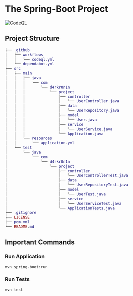 # The Spring-Boot Project

[![CodeQL](https://github.com/d4rkr0n1n-tech/the-spring-boot-project/actions/workflows/codeql.yml/badge.svg)](https://github.com/d4rkr0n1n-tech/the-spring-boot-project/actions/workflows/codeql.yml)

## Project Structure

```lua
├── .github
│   ├── workflows
│   │   └── codeql.yml
│   └── dependabot.yml
├── src
│   ├── main
│   │   ├── java
│   │   │   └── com
│   │   │       └── d4rkr0n1n
│   │   │           └── project
│   │   │               ├── controller
│   │   │               │   └── UserController.java
│   │   │               ├── data
│   │   │               │   └── UserRepository.java
│   │   │               ├── model
│   │   │               │   └── User.java
│   │   │               ├── service
│   │   │               │   └── UserService.java
│   │   │               └── Application.java
│   │   └── resources
│   │       └── application.yml
│   └── test
│       └── java
│           └── com
│               └── d4rkr0n1n
│                   └── project
│                       ├── controller
│                       │   └── UserControllerTest.java
│                       ├── data
│                       │   └── UserRepositoryTest.java
│                       ├── model
│                       │   └── UserTest.java
│                       ├── service
│                       │   └── UserServiceTest.java
│                       └── ApplicationTests.java
├── .gitignore
├── LICENSE
├── pom.xml
└── README.md
```

## Important Commands

### Run Application

`mvn spring-boot:run`

### Run Tests

`mvn test`
